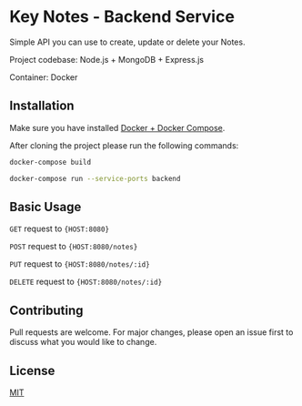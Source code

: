 # Key Notes - Backend Service
Simple API you can use to create, update or delete your Notes.

Project codebase: Node.js + MongoDB + Express.js

Container: Docker

## Installation

Make sure you have installed [Docker + Docker Compose](https://www.digitalocean.com/community/tutorials/how-to-install-and-use-docker-on-ubuntu-18-04).

After cloning the project please run the following commands:

```bash
docker-compose build
```

```bash
docker-compose run --service-ports backend
```

## Basic Usage

`GET` request to `{HOST:8080}`

`POST` request to `{HOST:8080/notes}`

`PUT` request to `{HOST:8080/notes/:id}`

`DELETE` request to `{HOST:8080/notes/:id}`

## Contributing
Pull requests are welcome. For major changes, please open an issue first to discuss what you would like to change.

## License
[MIT](https://choosealicense.com/licenses/mit/)